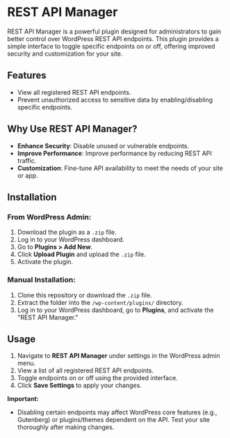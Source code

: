 # REST API Manager

REST API Manager is a powerful plugin designed for administrators to gain better control over WordPress REST API endpoints. This plugin provides a simple interface to toggle specific endpoints on or off, offering improved security and customization for your site.

## Features

- View all registered REST API endpoints.
- Prevent unauthorized access to sensitive data by enabling/disabling specific endpoints.

## Why Use REST API Manager?

- **Enhance Security**: Disable unused or vulnerable endpoints.
- **Improve Performance**: Improve performance by reducing REST API traffic.
- **Customization**: Fine-tune API availability to meet the needs of your site or app.

## Installation

### From WordPress Admin:

1. Download the plugin as a `.zip` file.
2. Log in to your WordPress dashboard.
3. Go to **Plugins > Add New**.
4. Click **Upload Plugin** and upload the `.zip` file.
5. Activate the plugin.

### Manual Installation:

1. Clone this repository or download the `.zip` file.
2. Extract the folder into the `/wp-content/plugins/` directory.
3. Log in to your WordPress dashboard, go to **Plugins**, and activate the "REST API Manager."

## Usage

1. Navigate to **REST API Manager** under settings in the WordPress admin menu.
2. View a list of all registered REST API endpoints.
3. Toggle endpoints on or off using the provided interface.
4. Click **Save Settings** to apply your changes.

**Important:**
- Disabling certain endpoints may affect WordPress core features (e.g., Gutenberg) or plugins/themes dependent on the API. Test your site thoroughly after making changes.
